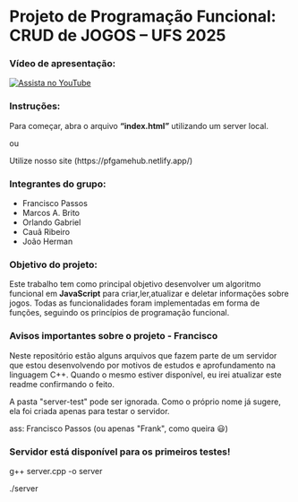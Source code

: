 <h1>Projeto de Programação Funcional: CRUD de JOGOS – UFS 2025</h1> 

### Vídeo de apresentação:
[![Assista no YouTube](https://img.youtube.com/vi/3nU9iJ-Jtxs/0.jpg)](https://youtu.be/3nU9iJ-Jtxs)


<h3>Instruções:</h3> 
<p>Para começar, abra o arquivo <strong>“index.html”</strong> utilizando um server local.

</p> <p>ou
  
</p> <p>Utilize nosso site (https://pfgamehub.netlify.app/)
  
</p> <h3>Integrantes do grupo:</h3>
<ul> 
  <li>Francisco Passos</li> 
  <li>Marcos A. Brito</li> 
  <li>Orlando Gabriel</li> 
  <li>Cauã Ribeiro</li> 
  <li>João Herman</li>
</ul> 

<h3>Objetivo do projeto:</h3> 

<p>
  Este trabalho tem como principal objetivo desenvolver um algoritmo funcional em <strong>JavaScript</strong> 
  para criar,ler,atualizar e deletar informações sobre jogos. Todas as funcionalidades 
  foram implementadas em forma de funções, seguindo os princípios de programação funcional.
</p>

<h3>Avisos importantes sobre o projeto - Francisco</h3>

<p>
  Neste repositório estão alguns arquivos que fazem parte de um servidor que estou desenvolvendo por motivos de estudos e aprofundamento na linguagem C++.
  Quando o mesmo estiver disponível, eu irei atualizar este readme confirmando o feito.
</p>

<p>
  A pasta "server-test" pode ser ignorada. Como o próprio nome já sugere, ela foi criada apenas para testar o servidor.
</p>

<p>
  ass: Francisco Passos (ou apenas "Frank", como queira 😃)
</p>

<h3>Servidor está disponível para os primeiros testes!</h3>

<p>
  g++ server.cpp -o server
</p>

<p>
  ./server
</p>

